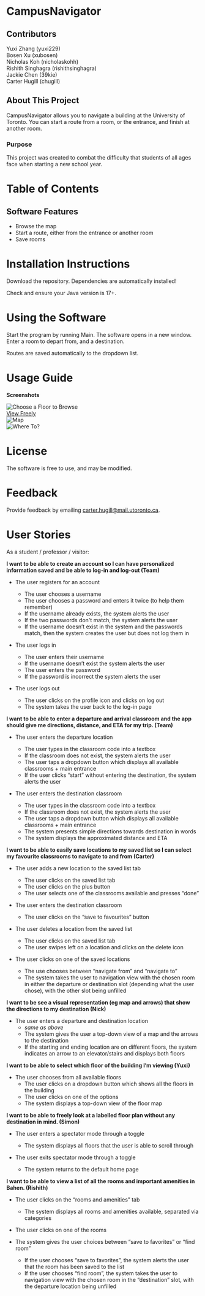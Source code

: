 # CampusNavigator


## Contributors
Yuxi Zhang (yuxi229) \
Bosen Xu (xubosen) \
Nicholas Koh (nicholaskohh) \
Rishith Singhagra (rishithsinghagra) \
Jackie Chen (39kie) \
Carter Hugill (chugill)

## About This Project

CampusNavigator allows you to navigate a building at the University of Toronto.
You can start a route from a room, or the entrance, and finish at another room.

### Purpose

This project was created to combat the difficulty that students of all ages face
when starting a new school year.

# Table of Contents

## Software Features
- Browse the map
- Start a route, either from the entrance or another room
- Save rooms

# Installation Instructions

Download the repository. Dependencies are automatically installed!

Check and ensure your Java version is 17+.

# Using the Software

Start the program by running Main. The software
opens in a new window. Enter a room to depart from, and a destination.

Routes are saved automatically to the dropdown list.

# Usage Guide

**Screenshots**

![Choose a Floor to Browse](../../Desktop/Choose%20a%20Floor%20to%20Browse.png)\
[View Freely](../../Desktop/View%20Freely.png)\
![Map](../../Desktop/Map.png)\
![Where To?](../../Desktop/Where%20To%3F.png)

# License
The software is free to use, and may be modified.

# Feedback

Provide feedback by emailing carter.hugill@mail.utoronto.ca.
# User Stories

As a student / professor / visitor:

**I want to be able to create an account so I can have personalized information saved and be able to log-in and log-out (Team)**

- The user registers for an account
  - The user chooses a username
  - The user chooses a password and enters it twice (to help them remember)
  - If the username already exists, the system alerts the user
  - If the two passwords don't match, the system alerts the user
  - If the username doesn’t exist in the system and the passwords match, then the system creates the user but does not log them in

- The user logs in

  - The user enters their username
  - If the username doesn’t exist the system alerts the user
  - The user enters the password
  - If the password is incorrect the system alerts the user

- The user logs out

  - The user clicks on the profile icon and clicks on log out
  - The system takes the user back to the log-in page


**I want to be able to enter a departure and arrival classroom and the app should give me directions, distance, and ETA for my trip. (Team)**

- The user enters the departure location

  - The user types in the classroom code into a textbox
  - If the classroom does not exist, the system alerts the user
  - The user taps a dropdown button which displays all available classrooms + main entrance
  - If the user clicks “start” without entering the destination, the system alerts the user

- The user enters the destination classroom

  - The user types in the classroom code into a textbox
  - If the classroom does not exist, the system alerts the user
  - The user taps a dropdown button which displays all available classrooms + main entrance
  - The system presents simple directions towards destination in words
  - The system displays the approximated distance and ETA


**I want to be able to easily save locations to my saved list so I can select my favourite classrooms to navigate to and from  (Carter)**

- The user adds a new location to the saved list tab
  - The user clicks on the saved list tab
  - The user clicks on the plus button
  - The user selects one of the classrooms available and presses “done”

- The user enters the destination classroom
  - The user clicks on the “save to favourites” button

- The user deletes a location from the saved list

  - The user clicks on the saved list tab
  - The user swipes left on a location and clicks on the delete icon

- The user clicks on one of the saved locations

  - The use chooses between “navigate from” and “navigate to”
  - The system takes the user to navigation view with the chosen room in either the departure or destination slot (depending what the user chose), with the other slot being unfilled


**I want to be see a visual representation (eg map and arrows) that show the directions to my destination (Nick)**

- The user enters a departure and destination location
  - *same as above*
  - The system gives the user a top-down view of a map and the arrows to the destination
  - If the starting and ending location are on different floors, the system indicates an arrow to an elevator/stairs and displays both floors

**I want to be able to select which floor of the building I’m viewing (Yuxi)**

- The user chooses from all available floors
  - The user clicks on a dropdown button which shows all the floors in the building
  - The user clicks on one of the options
  - The system displays a top-down view of the floor map


**I want to be able to freely look at a labelled floor plan without any destination in mind. (Simon)**

- The user enters a spectator mode through a toggle
  - The system displays all floors that the user is able to scroll through

- The user exits spectator mode through a toggle
  - The system returns to the default home page

**I want to be able to view a list of all the rooms and important amenities in Bahen. (Rishith)**

- The user clicks on the “rooms and amenities” tab
  - The system displays all rooms and amenities available, separated via categories

- The user clicks on one of the rooms
- The system gives the user choices between “save to favorites” or “find room”
  - If the user chooses “save to favorites”, the system alerts the user that the room has been saved to the list
  - If the user chooses “find room”, the system takes the user to navigation view with the chosen room in the “destination” slot, with the departure location being unfilled 

 